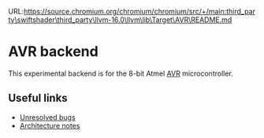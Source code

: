 URL:https://source.chromium.org/chromium/chromium/src/+/main:third_party\swiftshader\third_party\llvm-16.0\llvm\lib\Target\AVR\README.md
# AVR backend

This experimental backend is for the 8-bit Atmel [AVR](https://en.wikipedia.org/wiki/Atmel_AVR) microcontroller.

## Useful links

* [Unresolved bugs](https://llvm.org/bugs/buglist.cgi?product=libraries&component=Backend%3A%20AVR&resolution=---&list_id=109466)
* [Architecture notes](https://github.com/avr-llvm/architecture)

